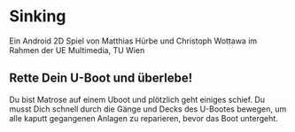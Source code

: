 # Sinking

Ein Android 2D Spiel von Matthias Hürbe und Christoph Wottawa im Rahmen der UE Multimedia, TU Wien

## Rette Dein U-Boot und überlebe!
Du bist Matrose auf einem Uboot und plötzlich geht einiges schief. Du musst Dich schnell durch die Gänge und Decks des U-Bootes bewegen, um alle kaputt gegangenen Anlagen zu reparieren, bevor das Boot untergeht.


